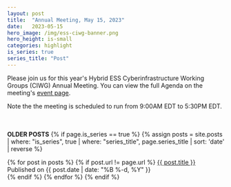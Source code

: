 ```yaml
---
layout: post
title:  "Annual Meeting, May 15, 2023"
date:   2023-05-15
hero_image: /img/ess-ciwg-banner.png
hero_height: is-small
categories: highlight
is_series: true
series_title: "Post"
---
```


Please join us for this year's Hybrid ESS Cyberinfrastructure Working Groups (CIWG) Annual Meeting. You can view the full Agenda on the meeting's [event page](/events/working_group_meeting_2023).

Note the the meeting is scheduled to run from 9:00AM EDT to 5:30PM EDT.

<br><br> **OLDER POSTS**
{% if page.is_series == true %}
{% assign posts = site.posts | where: "is_series", true | where: "series_title", page.series_title | sort: 'date' | reverse %}

{% for post in posts %}
        {% if post.url != page.url %}
 		<a href="{{ post.url | prepend: site.baseurl }}">{{ post.title }}</a> Published on <time datetime="{{ post.date | date_to_xmlschema }}">{{ post.date | date: "%B %-d, %Y" }}</time><br>
        {% endif %}
{% endfor %}
{% endif %}